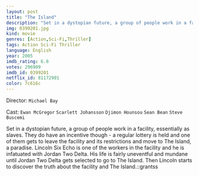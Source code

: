 ```yaml
---
layout: post
title: "The Island"
description: "Set in a dystopian future, a group of people work in a facility, essentially as slaves. They do have an incentive though - a regular lottery is held and one of them gets to leave the facility and its restrictions and move to The Island, a paradise. Lincoln Six Echo is one of the workers in the facility and he is infatuated with Jordan Two Delta. His life is fairly uneventful and mundane until Jordan Two Delta gets selected to go to The Island. Then Lincoln starts to discover the truth about the facility and The Island..."
img: 0399201.jpg
kind: movie
genres: [Action,Sci-Fi,Thriller]
tags: Action Sci-Fi Thriller 
language: English
year: 2005
imdb_rating: 6.8
votes: 296909
imdb_id: 0399201
netflix_id: 81172901
color: 7c616c
---
```

Director: `Michael Bay`  

Cast: `Ewan McGregor` `Scarlett Johansson` `Djimon Hounsou` `Sean Bean` `Steve Buscemi` 

Set in a dystopian future, a group of people work in a facility, essentially as slaves. They do have an incentive though - a regular lottery is held and one of them gets to leave the facility and its restrictions and move to The Island, a paradise. Lincoln Six Echo is one of the workers in the facility and he is infatuated with Jordan Two Delta. His life is fairly uneventful and mundane until Jordan Two Delta gets selected to go to The Island. Then Lincoln starts to discover the truth about the facility and The Island.::grantss